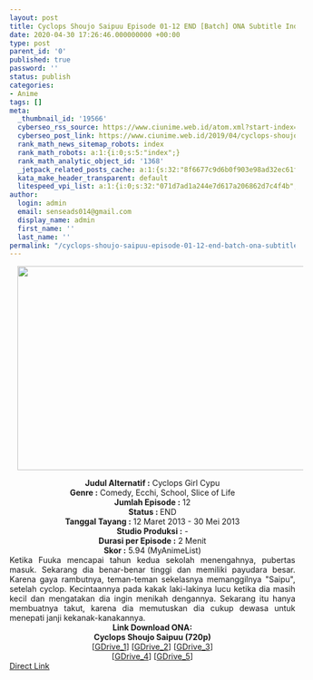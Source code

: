 ```yaml
---
layout: post
title: Cyclops Shoujo Saipuu Episode 01-12 END [Batch] ONA Subtitle Indonesia
date: 2020-04-30 17:26:46.000000000 +00:00
type: post
parent_id: '0'
published: true
password: ''
status: publish
categories:
- Anime
tags: []
meta:
  _thumbnail_id: '19566'
  cyberseo_rss_source: https://www.ciunime.web.id/atom.xml?start-index=2401&max-results=150
  cyberseo_post_link: https://www.ciunime.web.id/2019/04/cyclops-shoujo-saipuu-episode-01-12-end.html
  rank_math_news_sitemap_robots: index
  rank_math_robots: a:1:{i:0;s:5:"index";}
  rank_math_analytic_object_id: '1368'
  _jetpack_related_posts_cache: a:1:{s:32:"8f6677c9d6b0f903e98ad32ec61f8deb";a:2:{s:7:"expires";i:1663240699;s:7:"payload";a:0:{}}}
  kata_make_header_transparent: default
  litespeed_vpi_list: a:1:{i:0;s:32:"071d7ad1a244e7d617a206862d7c4f4b";}
author:
  login: admin
  email: senseads014@gmail.com
  display_name: admin
  first_name: ''
  last_name: ''
permalink: "/cyclops-shoujo-saipuu-episode-01-12-end-batch-ona-subtitle-indonesia/"
---
```

<div class="separator" style="clear: both; text-align: center;"><a href="https://1.bp.blogspot.com/-FZeq1ZceMok/XKitxpnO2qI/AAAAAAAANHo/dkf6-bfZd8sqrWdLhf03kxMeOjDZof7xwCLcBGAs/s1600/Cyclops%2BShoujo%2BSaipuu.png" imageanchor="1" style="margin-left: 1em; margin-right: 1em;"><img border="0" data-original-height="720" data-original-width="1280" height="360" src="{{ site.baseurl }}/assets/2020/04/Cyclops%2BShoujo%2BSaipuu.png" width="640" /></a></div>
<p>
<div style="text-align: center;"><b>Judul</b><b><b> Alternatif</b> :</b> Cyclops Girl Cypu</div>
<div style="text-align: center;"><b><b>Genre :</b></b> Comedy, Ecchi, School, Slice of Life</div>
<div style="text-align: center;"><b>Jumlah Episode :</b> 12<br /><b>Status :&nbsp;</b>END<br /><b>Tanggal Tayang :</b> 12 Maret 2013 - 30 Mei 2013<br /><b>Studio Produksi :</b> -<br /><b>Durasi per Episode :</b> 2 Menit</div>
<div style="text-align: center;"><b>Skor :</b> 5.94 (MyAnimeList)</div>
<div style="text-align: center;"></div>
<div style="text-align: justify;">Ketika Fuuka mencapai tahun kedua sekolah menengahnya, pubertas masuk. Sekarang dia benar-benar tinggi dan memiliki payudara besar. Karena gaya rambutnya, teman-teman sekelasnya memanggilnya "Saipu", setelah cyclop. Kecintaannya pada kakak laki-lakinya lucu ketika dia masih kecil dan mengatakan dia ingin menikah dengannya. Sekarang itu hanya membuatnya takut, karena dia memutuskan dia cukup dewasa untuk menepati janji kekanak-kanakannya.</div>
<div style="text-align: justify;"></div>
<div style="text-align: justify;"></div>
<div style="text-align: center;"><b>Link Download ONA:</b></div>
<div style="text-align: center;"><b>Cyclops Shoujo Saipuu (720p)</b></div>
<div style="text-align: center;">[<a href="https://drive.google.com/uc?id=10zXHyhwLQhLbIvgAquGS35HrA68cdR6N" target="_blank" rel="noopener">GDrive_1</a>] [<a href="https://drive.google.com/uc?id=1bdikIplTwM7aB6LqIgPnhCmyC6vTxXI2" target="_blank" rel="noopener">GDrive_2</a>] [<a href="https://drive.google.com/uc?id=1jIOpW9kbLPhftNZjDuuSlIqbSCh9rHKe" target="_blank" rel="noopener">GDrive_3</a>]<br />[<a href="https://drive.google.com/uc?id=1wmqJI4fJ_qEr30xviTJE3FzfRf0m0OgL" target="_blank" rel="noopener">GDrive_4</a>] [<a href="https://drive.google.com/uc?id=1Kg_Az28xJ_KpA9FmrQWefnYrCd20BITN" target="_blank" rel="noopener">GDrive_5</a>]</div>
<link rel="stylesheet" href="https://cdnjs.cloudflare.com/ajax/libs/font-awesome/4.7.0/css/font-awesome.min.css" />
<div class="divbtn"> <a href="https://handymansurrender.com/fihup8buzv?key=94550f7ce39444073321dde3b8782f97" class="btn"><i class="fa fa-download"></i> Direct Link</a> </div>
